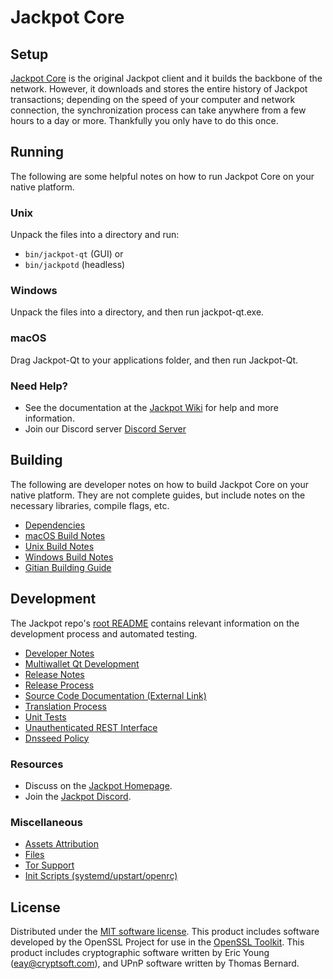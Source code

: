 Jackpot Core
=============

Setup
---------------------
[Jackpot Core](https://777coin.win/) is the original Jackpot client and it builds the backbone of the network. However, it downloads and stores the entire history of Jackpot transactions; depending on the speed of your computer and network connection, the synchronization process can take anywhere from a few hours to a day or more. Thankfully you only have to do this once.

Running
---------------------
The following are some helpful notes on how to run Jackpot Core on your native platform.

### Unix

Unpack the files into a directory and run:

- `bin/jackpot-qt` (GUI) or
- `bin/jackpotd` (headless)

### Windows

Unpack the files into a directory, and then run jackpot-qt.exe.

### macOS

Drag Jackpot-Qt to your applications folder, and then run Jackpot-Qt.

### Need Help?

* See the documentation at the [Jackpot Wiki](https://github.com/777-project/777/)
for help and more information.
* Join our Discord server [Discord Server](https://discordapp.com/invite/HNyRevT)

Building
---------------------
The following are developer notes on how to build Jackpot Core on your native platform. They are not complete guides, but include notes on the necessary libraries, compile flags, etc.

- [Dependencies](dependencies.md)
- [macOS Build Notes](build-osx.md)
- [Unix Build Notes](build-unix.md)
- [Windows Build Notes](build-windows.md)
- [Gitian Building Guide](gitian-building.md)

Development
---------------------
The Jackpot repo's [root README](/README.md) contains relevant information on the development process and automated testing.

- [Developer Notes](developer-notes.md)
- [Multiwallet Qt Development](multiwallet-qt.md)
- [Release Notes](release-notes.md)
- [Release Process](release-process.md)
- [Source Code Documentation (External Link)](https://github.com/777-project/777/)
- [Translation Process](translation_process.md)
- [Unit Tests](unit-tests.md)
- [Unauthenticated REST Interface](REST-interface.md)
- [Dnsseed Policy](dnsseed-policy.md)

### Resources
* Discuss on the [Jackpot Homepage](https://777coin.win/).
* Join the [Jackpot Discord](https://discordapp.com/invite/HNyRevT).

### Miscellaneous
- [Assets Attribution](assets-attribution.md)
- [Files](files.md)
- [Tor Support](tor.md)
- [Init Scripts (systemd/upstart/openrc)](init.md)

License
---------------------
Distributed under the [MIT software license](/COPYING).
This product includes software developed by the OpenSSL Project for use in the [OpenSSL Toolkit](https://www.openssl.org/). This product includes
cryptographic software written by Eric Young ([eay@cryptsoft.com](mailto:eay@cryptsoft.com)), and UPnP software written by Thomas Bernard.

